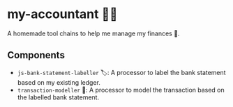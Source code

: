 # my-accountant 👨‍💻

A homemade tool chains to help me manage my finances 🏦.

## Components

- `js-bank-statement-labeller` 🏷️: A processor to label the bank statement based on my existing ledger.
- `transaction-modeller` 🧠: A processor to model the transaction based on the labelled bank statement.
